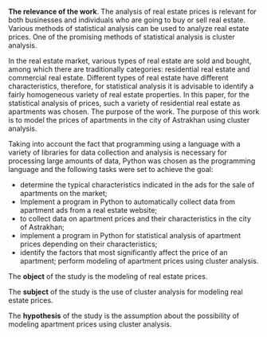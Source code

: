 **The relevance of the work**. The analysis of real estate prices is relevant for both businesses and individuals who are going to buy or sell real estate. Various methods of statistical analysis can be used to analyze real estate prices. One of the promising methods of statistical analysis is cluster analysis.

In the real estate market, various types of real estate are sold and bought, among which there are traditionally categories: residential real estate and commercial real estate. Different types of real estate have different characteristics, therefore, for statistical analysis it is advisable to identify a fairly homogeneous variety of real estate properties. In this paper, for the statistical analysis of prices, such a variety of residential real estate as apartments was chosen.
The purpose of the work. The purpose of this work is to model the prices of apartments in the city of Astrakhan using cluster analysis.

Taking into account the fact that programming using a language with a variety of libraries for data collection and analysis is necessary for processing large amounts of data, Python was chosen as the programming language and the following tasks were set to achieve the goal:

- determine the typical characteristics indicated in the ads for the sale of apartments on the market;
- Implement a program in Python to automatically collect data from apartment ads from a real estate website;
- to collect data on apartment prices and their characteristics in the city of Astrakhan;
- implement a program in Python for statistical analysis of apartment prices depending on their characteristics;
- identify the factors that most significantly affect the price of an apartment;
    perform modeling of apartment prices using cluster analysis.

The **object** of the study is the modeling of real estate prices.

The **subject** of the study is the use of cluster analysis for modeling real estate prices.

The **hypothesis** of the study is the assumption about the possibility of modeling apartment prices using cluster analysis.

